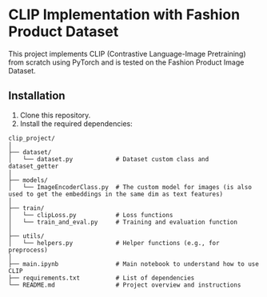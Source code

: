 # CLIP Implementation with Fashion Product Dataset

This project implements CLIP (Contrastive Language-Image Pretraining) from scratch using PyTorch and is tested on the Fashion Product Image Dataset.

## Installation

1. Clone this repository.
2. Install the required dependencies:

```
clip_project/
│
├── dataset/
│   └── dataset.py            # Dataset custom class and dataset_getter
│
├── models/
│   └── ImageEncoderClass.py  # The custom model for images (is also used to get the embeddings in the same dim as text features)
│
├── train/
│   └── clipLoss.py           # Loss functions
│   └── train_and_eval.py     # Training and evaluation function
│
├── utils/
│   └── helpers.py            # Helper functions (e.g., for preprocess)
│
├── main.ipynb                # Main notebook to understand how to use CLIP
├── requirements.txt          # List of dependencies
└── README.md                 # Project overview and instructions
```
